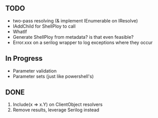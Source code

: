 
## TODO
- two-pass resolving (& implement IEnumerable on IResolve)
- IAddChild for ShellPloy to call
- WhatIf
- Generate ShellPloy from metadata? is that even feasible?
- Error.xxx on a serilog wrapper to log exceptions where they occur

## In Progress
- Parameter validation
- Parameter sets (just like powershell's)

## DONE
1. Include(x => x.Y) on ClientObject resolvers
2. Remove results, leverage Serilog instead
